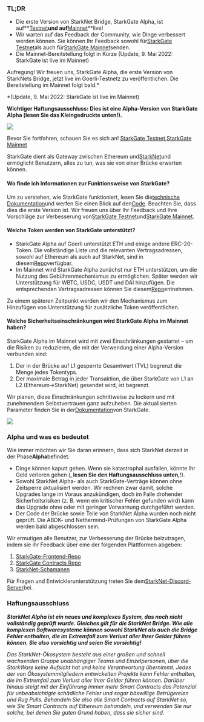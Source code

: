 ### TL;DR

* Die erste Version von StarkNet Bridge, StarkGate Alpha, ist auf**[Testnet](https://goerli.starkgate.starknet.io/)**und auf**[Mainnet](https://starkgate.starknet.io/)**live!
* Wir warten auf das Feedback der Community, wie Dinge verbessert werden können. Sie können Ihr Feedback sowohl für[StarkGate Testnet](https://forms.reform.app/starkware/StarkGate_Feedback/yhyalh)als auch für[StarkGate Mainnet](https://forms.reform.app/TeRuSp/StarkGate-Feedback-Mainnet/bcoscx)senden.
* Die Mainnet-Bereitstellung folgt in Kürze (Update, 9. Mai 2022: StarkGate ist live im Mainnet)

Aufregung! Wir freuen uns, StarkGate Alpha, die erste Version von StarkNets Bridge, jetzt live im Goerli-Testnetz zu veröffentlichen. Die Bereitstellung im Mainnet folgt bald.*

\*(Update, 9. Mai 2022: StarkGate ist live im Mainnet)

**Wichtiger Haftungsausschluss: Dies ist eine Alpha-Version von StarkGate Alpha (lesen Sie das Kleingedruckte unten!).**

![](/assets/starkgate_01.png)

Bevor Sie fortfahren, schauen Sie es sich an! [StarkGate Testnet](https://goerli.starkgate.starknet.io/),[StarkGate Mainnet](https://starkgate.starknet.io/)

StarkGate dient als Gateway zwischen Ethereum und[StarkNet](https://starknet.io/)und ermöglicht Benutzern, alles zu tun, was sie von einer Brücke erwarten können.

#### **Wo finde ich Informationen zur Funktionsweise von StarkGate?**

Um zu verstehen, wie StarkGate funktioniert, lesen Sie die[technische Dokumentation](https://docs.starknet.io/docs/L1%3C%3EL2%20Communication/token-bridge)und werfen Sie einen Blick auf den[Code](https://github.com/starkware-libs/starkgate-contracts/tree/main/src/starkware/starknet/apps/starkgate). Beachten Sie, dass dies die erste Version ist. Wir freuen uns über Ihr Feedback und Ihre Vorschläge zur Verbesserung von[StarkGate Testnet](https://forms.reform.app/starkware/StarkGate_Feedback/yhyalh)und[StarkGate Mainnet](https://forms.reform.app/TeRuSp/StarkGate-Feedback-Mainnet/bcoscx).

#### **Welche Token werden von StarkGate unterstützt?**

* StarkGate Alpha auf Goerli unterstützt ETH und einige andere ERC-20-Token. Die vollständige Liste und die relevanten Vertragsadressen, sowohl auf Ethereum als auch auf StarkNet, sind in diesem[Repo](https://github.com/starkware-libs/starknet-addresses)verfügbar.
* Im Mainnet wird StarkGate Alpha zunächst nur ETH unterstützen, um die Nutzung des Gebührenmechanismus zu ermöglichen. Später werden wir Unterstützung für WBTC, USDC, USDT und DAI hinzufügen. Die entsprechenden Vertragsadressen können Sie diesem[Repo](https://github.com/starkware-libs/starknet-addresses/blob/master/bridged_tokens/mainnet.json)entnehmen.

Zu einem späteren Zeitpunkt werden wir den Mechanismus zum Hinzufügen von Unterstützung für zusätzliche Token veröffentlichen.

#### **Welche Sicherheitseinschränkungen wird StarkGate Alpha im Mainnet haben?**

StarkGate Alpha im Mainnet wird mit zwei Einschränkungen gestartet – um die Risiken zu reduzieren, die mit der Verwendung einer Alpha-Version verbunden sind:

1. Der in der Brücke auf L1 gesperrte Gesamtwert (TVL) begrenzt die Menge jedes Tokentyps.
2. Der maximale Betrag in jeder Transaktion, die über StarkGate von L1 an L2 (Ethereum→StarkNet) gesendet wird, ist begrenzt.

Wir planen, diese Einschränkungen schrittweise zu lockern und mit zunehmendem Selbstvertrauen ganz aufzuheben. Die aktualisierten Parameter finden Sie in der[Dokumentation](https://docs.starknet.io/docs/L1%3C%3EL2%20Communication/token-bridge)von StarkGate.

![](/assets/starkgate_02.png)

### Alpha und was es bedeutet

Wie immer möchten wir Sie daran erinnern, dass sich StarkNet derzeit in der Phase**Alpha**befindet:

* Dinge können kaputt gehen. Wenn sie katastrophal ausfallen, könnte Ihr Geld verloren gehen (**, lesen Sie den Haftungsausschluss unten,**!).
* Sowohl StarkNet Alpha- als auch StarkGate-Verträge können ohne Zeitsperre aktualisiert werden. Wir rechnen zwar damit, solche Upgrades lange im Voraus anzukündigen, doch im Falle drohender Sicherheitsrisiken (z. B. wenn ein kritischer Fehler gefunden wird) kann das Upgrade ohne oder mit geringer Vorwarnung durchgeführt werden.
* Der Code der Brücke sowie Teile von StarkNet Alpha wurden noch nicht geprüft. Die ABDK- und Nethermind-Prüfungen von StarkGate Alpha werden bald abgeschlossen sein.

Wir ermutigen alle Benutzer, zur Verbesserung der Brücke beizutragen, indem sie ihr Feedback über eine der folgenden Plattformen abgeben:

1. [StarkGate-Frontend-Repo](https://github.com/starkware-libs/starkgate-frontend)
2. [StarkGate Contracts Repo](https://github.com/starkware-libs/starkgate-contracts/tree/main/src/starkware/starknet/apps/starkgate)
3. [StarkNet-Schamanen](http://community.starknet.io/)

Für Fragen und Entwicklerunterstützung treten Sie dem[StarkNet-Discord-Server](https://discord.gg/uJ9HZTUk2Y)bei.

### Haftungsausschluss

***StarkNet Alpha ist ein neues und komplexes System, das noch nicht vollständig geprüft wurde. Gleiches gilt für die StarkNet Bridge. Wie alle komplexen Softwaresysteme können sowohl StarkNet als auch die Bridge Fehler enthalten, die im Extremfall zum Verlust aller Ihrer Gelder führen können. ***Sie also vorsichtig und seien Sie vorsichtig!******

*Das StarkNet-Ökosystem besteht aus einer großen und schnell wachsenden Gruppe unabhängiger Teams und Einzelpersonen, über die StarkWare keine Aufsicht hat und keine Verantwortung übernimmt. Jedes der von Ökosystemmitgliedern entwickelten Projekte kann Fehler enthalten, die im Extremfall zum Verlust aller Ihrer Gelder führen können. Darüber hinaus steigt mit der Einführung immer mehr Smart Contracts das Potenzial für unbeabsichtigte schädliche Fehler und sogar böswillige Betrügereien und Rug Pulls. Behandeln Sie also alle Smart Contracts auf StarkNet so, wie Sie Smart Contracts auf Ethereum behandeln, und verwenden Sie nur solche, bei denen Sie guten Grund haben, dass sie sicher sind.*